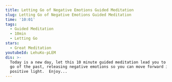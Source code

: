 ```yaml
---
title: Letting Go of Negative Emotions Guided Meditation
slug: Letting Go of Negative Emotions Guided Meditation
time: '10:01'
tags:
  - Guided Meditation
  - 10min
  - Letting Go
stars:
  - Great Meditation
youtubeId: LehuKo-pLEM
dis: >-
  Today is a new day, let this 10 minute guided meditation lead you to letting
  go of the past, releasing negative emotions so you can move forward in a
  positive light.  Enjoy...
---
```


